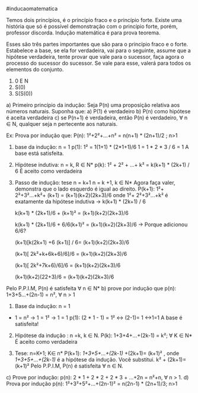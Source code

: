 #inducaomatematica

Temos dois princípios, é o princípio fraco e o princípio forte. Existe uma história que só é possível demonstração com o princípio forte, porém, professor discorda.
Indução matemática é para prova teorema. 

Esses são três partes importantes que são para o princípio fraco e o forte. 
Estabelece a base, se ela for verdadeira, vai para o seguinte, assume que a hipótese verdadeira, tente provar que vale para o sucessor, faça agora o processo do sucessor do sucessor. Se vale para esse, valerá para todos os elementos do conjunto. 
1) 0 E N
2) S(0)
3) S(S(0))

a) Primeiro princípio da indução: Seja P(n) uma proposição relativa aos números naturais. Suponha que:
a) P(1) é verdadeiro
b) P(n) como hipótese é aceita verdadeira
c) se P(n+1) é verdadeira, então P(n) é verdadeiro, $\forall$ n $\in$ N, qualquer seja n pertecente aos naturais.

Ex: Prova por indução que: 
P(n): 1²+2²+...+n² = n(n+1) * (2n+1)/2 ; n>1
1) base da indução: n = 1
	p(1): 1² = 1(1+1) * (2*1+1)/6
	1 = 1 * 2 * 3 / 6 = 1
	A base está satisfeita.
2) Hipótese indutiva: n = k, R $\in$ N*
	p(k): 1² + 2² + ...+ k² = k(k+1) * (2k+1) / 6
	É aceito como verdadeira
	
3) Passo de indução: tese n = k+1
	n = k +1, k $\in$ N*
	Agora faça valer, demonstra que o lado esquerdo é igual ao direito. 
	P(k+1): 1²+ 2²+3²...+k²+ (k+1) = (k+1)(k+2)(2k+3)/6
	onde 1²+ 2²+3²...+k² é exatamente da hipótese indutiva -> k(k+1) * (2k+1) / 6

	k(k+1) * (2k+1)/6 + (k+1)² =  (k+1)(k+2)(2k+3)/6
	
	k(k+1) * (2k+1)/6 + 6/6(k+1)² =  (k+1)(k+2)(2k+3)/6 -> Porque adicionou 6/6?

	(k+1)[k(2k+1) +6 (k+1)] / 6=  (k+1)(k+2)(2k+3)/6
	
	(k+1)[ 2k²+k+6k+6)/6]/6 =  (k+1)(k+2)(2k+3)/6

	(k+1)[ 2k²+7k+6)/6]/6 =  (k+1)(k+2)(2k+3)/6

	(k+1)(k+2)(22+3)/6 =  (k+1)(k+2)(2k+3)/6

Pelo P.P.I.M, P(n) é satisfeita $\forall$ n $\in$ N* 
b) prove por indução que p(n): 1+3+5...+(2n-1) = n², $\forall$ n > 1

1) Base da indução: n = 1
* 1 = n² -> 1 = 1² -> 1 = 1
p(1): (2 * 1 - 1) = 1² <-> (2-1)= 1 <->1=1
A base é satisfeita! 

2) Hipótese da indução : n =k, k $\in$ N. 
	P(k): 1+3+4+...+(2k-1) = k²; $\forall$ K $\in$ N*
	É aceito como verdadeira
	
3) Tese: n=K+1; K$\in$ n*
P(k+1): *1+3+5+...+(2k-1)* +(2k+1)= (k+1)²	, onde  *1+3+5+...+(2k-1)* é a hipótese da indução. Você substitui. 
k² + (2k+1)= (k+1)²
Pelo P.P.I.M, P(n) é satisfeita $\forall$ n $\in$ N.

c) Prove por indução:
p(n): 2 * 1 + 2 * 2 + 2 * 3 + ...+2n = n²+n, $\forall$ n > 1.
d) Prova por indução
p(n): 1²+3²+5²+...+(2n-1)² = n(2n-1) * (2n+1)/3; n>1